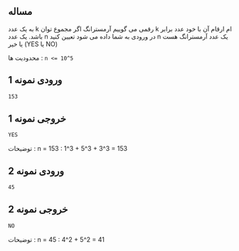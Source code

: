## مساله

به یک عدد k رقمی می گوییم آرمسترانگ اگر مجموع توان k ام ارقام آن با خود عدد برابر باشد.
یک عدد n در ورودی به شما داده می شود تعیین کنید n یک عدد آرمسترانگ هست یا خیر (YES یا NO)

محدودیت ها :
`n <= 10^5`

## ورودی نمونه 1

```sh
153
```

## خروجی نمونه 1

```sh
YES
```

توضیحات :
n = 153 : 1^3 + 5^3 + 3^3 = 153

## ورودی نمونه 2

```sh
45
```

## خروجی نمونه 2

```sh
NO
```

توضیحات :
n = 45 : 4^2 + 5^2 = 41
